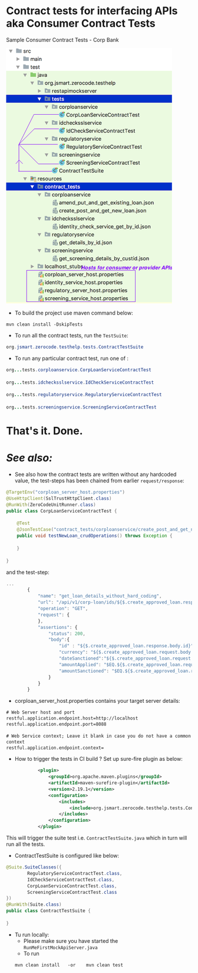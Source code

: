 # Contract tests for interfacing APIs aka Consumer Contract Tests
Sample Consumer Contract Tests - Corp Bank

![Sample Tests](img/contract_tests_org.png)

+ To build the project use maven command below:
```
mvn clean install -DskipTests
```

+ To run all the contract tests, run the `TestSuite`:
```java
org.jsmart.zerocode.testhelp.tests.ContractTestSuite
```

+ To run any particular contract test, run one of :
```java
org...tests.corploanservice.CorpLoanServiceContractTest

org...tests.idchecksslservice.IdCheckServiceContractTest

org...tests.regulatoryservice.RegulatoryServiceContractTest

org...tests.screeningservice.ScreeningServiceContractTest
```
That's it. Done.
===

_See also:_
===

+ See also how the contract tests are written without any hardcoded value, the test-steps has been chained from earlier `request/response`:
```java
@TargetEnv("corploan_server_host.properties")
@UseHttpClient(SslTrustHttpClient.class)
@RunWith(ZeroCodeUnitRunner.class)
public class CorpLoanServiceContractTest {

    @Test
    @JsonTestCase("contract_tests/corploanservice/create_post_and_get_new_loan.json")
    public void testNewLoan_crudOperations() throws Exception {

    }

}

```
 and the test-step:
```javaScript
...
        {
            "name": "get_loan_details_without_hard_coding",
            "url": "/api/v1/corp-loan/ids/${$.create_approved_loan.response.body.id}",
            "operation": "GET",
            "request": {
            },
            "assertions": {
                "status": 200,
                "body":{
                    "id" : "${$.create_approved_loan.response.body.id}",
                    "currency": "${$.create_approved_loan.request.body.currency}",
                    "dateSanctioned":"${$.create_approved_loan.request.body.dateSanctioned}",
                    "amountApplied": "$EQ.${$.create_approved_loan.request.body.amountApplied}",
                    "amountSanctioned": "$EQ.${$.create_approved_loan.request.body.amountSanctioned}"
                }
            }
        }

```

+ corploan_server_host.properties contains your target server details:
```properties
# Web Server host and port
restful.application.endpoint.host=http://localhost
restful.application.endpoint.port=8088

# Web Service context; Leave it blank in case you do not have a common context
restful.application.endpoint.context=

```

+ How to trigger the tests in CI build ?
Set up sure-fire plugin as below:

```xml
			<plugin>
				<groupId>org.apache.maven.plugins</groupId>
				<artifactId>maven-surefire-plugin</artifactId>
				<version>2.19.1</version>
				<configuration>
					<includes>
						<include>org.jsmart.zerocode.testhelp.tests.ContractTestSuite.class</include>
					</includes>
				</configuration>
			</plugin>
```
This will trigger the suite test i.e. `ContractTestSuite.java` which in turn will run all the tests.

+ ContractTestSuite is configured like below:
```java
@Suite.SuiteClasses({
        RegulatoryServiceContractTest.class,
        IdCheckServiceContractTest.class,
        CorpLoanServiceContractTest.class,
        ScreeningServiceContractTest.class
})
@RunWith(Suite.class)
public class ContractTestSuite {

}
```

+ Tu run locally:
  + Please make sure you have started the `RunMeFirstMockApiServer.java`
  + To run 
  ```
  mvn clean install   -or    mvn clean test
  ```
